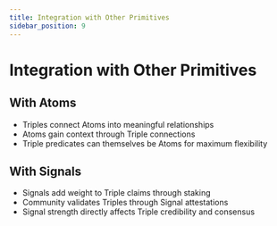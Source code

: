 ```yaml
---
title: Integration with Other Primitives
sidebar_position: 9
---
```


# Integration with Other Primitives

## With Atoms

- Triples connect Atoms into meaningful relationships
- Atoms gain context through Triple connections
- Triple predicates can themselves be Atoms for maximum flexibility

## With Signals

- Signals add weight to Triple claims through staking
- Community validates Triples through Signal attestations
- Signal strength directly affects Triple credibility and consensus
